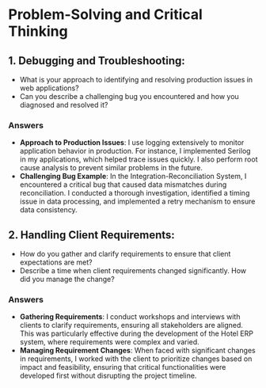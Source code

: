 # Problem-Solving and Critical Thinking

## 1. Debugging and Troubleshooting:
- What is your approach to identifying and resolving production issues in web applications?
- Can you describe a challenging bug you encountered and how you diagnosed and resolved it?
### Answers
- **Approach to Production Issues**: I use logging extensively to monitor application behavior in production. For instance, I implemented Serilog in my applications, which helped trace issues quickly. I also perform root cause analysis to prevent similar problems in the future.
- **Challenging Bug Example**: In the Integration-Reconciliation System, I encountered a critical bug that caused data mismatches during reconciliation. I conducted a thorough investigation, identified a timing issue in data processing, and implemented a retry mechanism to ensure data consistency.

## 2. Handling Client Requirements:
- How do you gather and clarify requirements to ensure that client expectations are met?
- Describe a time when client requirements changed significantly. How did you manage the change?
### Answers
- **Gathering Requirements**: I conduct workshops and interviews with clients to clarify requirements, ensuring all stakeholders are aligned. This was particularly effective during the development of the Hotel ERP system, where requirements were complex and varied.
- **Managing Requirement Changes**: When faced with significant changes in requirements, I worked with the client to prioritize changes based on impact and feasibility, ensuring that critical functionalities were developed first without disrupting the project timeline.
